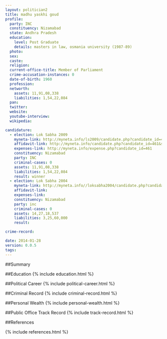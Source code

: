 ```yaml
---
layout: politician2
title: madhu yaskhi goud
profile: 
  party: INC
  constituency: Nizamabad
  state: Andhra Pradesh
  education: 
    level: Post Graduate
    details: masters in law, osmania university (1987-89)
  photo: 
  sex: 
  caste: 
  religion: 
  current-office-title: Member of Parliament
  crime-accusation-instances: 0
  date-of-birth: 1960
  profession: 
  networth: 
    assets: 11,91,08,338
    liabilities: 1,54,22,084
  pan: 
  twitter: 
  website: 
  youtube-interview: 
  wikipedia: 

candidature: 
  - election: Lok Sabha 2009
    myneta-link: http://myneta.info/ls2009/candidate.php?candidate_id=461
    affidavit-link: http://myneta.info/candidate.php?candidate_id=461&scan=original
    expenses-link: http://myneta.info/expense.php?candidate_id=461
    constituency: Nizamabad 
    party: INC
    criminal-cases: 0
    assets: 11,91,08,338
    liabilities: 1,54,22,084
    result: winner 
  - election: Lok Sabha 2004
    myneta-link: http://myneta.info//loksabha2004/candidate.php?candidate_id=191
    affidavit-link: 
    expenses-link: 
    constituency: Nizamabad 
    party: inc
    criminal-cases: 0
    assets: 14,27,18,537
    liabilities: 3,25,60,000
    result:  

crime-record: 

date: 2014-01-28
version: 0.0.5
tags: 
---
```

##Summary


##Education
{% include education.html %}


##Political Career
{% include political-career.html %}


##Criminal Record
{% include criminal-record.html %}


##Personal Wealth
{% include personal-wealth.html %}


##Public Office Track Record
{% include track-record.html %}


##References


{% include references.html %}